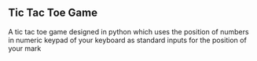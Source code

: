 ## Tic Tac Toe Game
A tic tac toe game designed in python which uses the position of numbers in numeric keypad of your keyboard as standard inputs for the position of your mark
